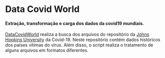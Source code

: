 # Data Covid World
#### Extração, transformação e carga dos dados da covid19 mundiais.

[DataCovidWorld](https://github.com/levisouuza/Covid-Integration/blob/master/DataCovidWorld/covid_world.py) realiza a busca dos arquivos do repositório da [Johns Hopkins University](https://github.com/CSSEGISandData/COVID-19) da Covid-19. Neste repositório contém dados históricos dos países vítimas do vírus. Além disso, o script realiza o tratamento de alguns arquivos em formatos diferentes.

